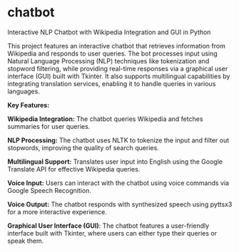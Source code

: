 # chatbot
Interactive NLP Chatbot with Wikipedia Integration and GUI in Python

This project features an interactive chatbot that retrieves information from Wikipedia and responds to user queries. The bot processes input using Natural Language Processing (NLP) techniques like tokenization and stopword filtering, while providing real-time responses via a graphical user interface (GUI) built with Tkinter. It also supports multilingual capabilities by integrating translation services, enabling it to handle queries in various languages.

**Key Features:**

**Wikipedia Integration:** The chatbot queries Wikipedia and fetches summaries for user queries.

**NLP Processing:** The chatbot uses NLTK to tokenize the input and filter out stopwords, improving the quality of search queries.

**Multilingual Support:** Translates user input into English using the Google Translate API for effective Wikipedia queries.

**Voice Input:** Users can interact with the chatbot using voice commands via Google Speech Recognition.

**Voice Output:** The chatbot responds with synthesized speech using pyttsx3 for a more interactive experience.

**Graphical User Interface (GUI)**: The chatbot features a user-friendly interface built with Tkinter, where users can either type their queries or speak them.

